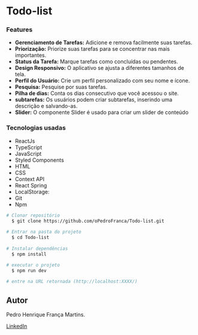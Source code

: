 # Todo-list



### Features

* **Gerenciamento de Tarefas:** Adicione e remova facilmente suas tarefas.
* **Priorização:** Priorize suas tarefas para se concentrar nas mais importantes.
* **Status da Tarefa:** Marque tarefas como concluídas ou pendentes.
* **Design Responsivo:** O aplicativo se ajusta a diferentes tamanhos de tela.
* **Perfil do Usuário:** Crie um perfil personalizado com seu nome e ícone.
* **Pesquisa:** Pesquise por suas tarefas.
* **Pilha de dias:** Conta os dias consecutivo que você acessou o site.
* **subtarefas:** Os usuários podem criar subtarefas, inserindo uma descrição e salvando-as.
* **Slider:** O componente Slider é usado para criar um slider de conteúdo

### Tecnologias usadas
* ReactJs
* TypeScript
* JavaScript
* Styled Components
* HTML
* CSS
* Context API
* React Spring
* LocalStorage:
* Git
* Npm

```bash
# Clonar repositório
  $ git clone https://github.com/oPedroFranca/Todo-list.git
  
# Entrar na pasta do projeto
  $ cd Todo-list
  
# Instalar dependências
  $ npm install

# executar o projeto
  $ npm run dev
  
# entre na URL retornada (http://localhost:XXXX/)
```

## Autor

Pedro Henrique França Martins.

[LinkedIn](https://www.linkedin.com/in/pedro-henrique-franca/)
